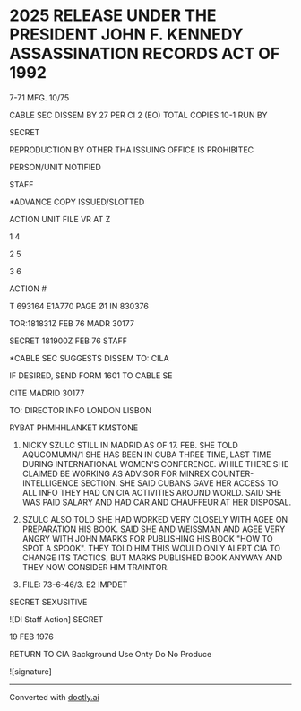 # 2025 RELEASE UNDER THE PRESIDENT JOHN F. KENNEDY ASSASSINATION RECORDS ACT OF 1992

7-71 MFG. 10/75

CABLE SEC DISSEM BY 27 PER CI 2 (EO) TOTAL COPIES 10-1 RUN BY

SECRET

REPRODUCTION BY OTHER THA
ISSUING OFFICE IS PROHIBITEC

PERSON/UNIT NOTIFIED

STAFF

*ADVANCE COPY ISSUED/SLOTTED

ACTION UNIT
FILE VR AT Z

1 4

2 5

3 6

ACTION #

T 693164 E1A770 PAGE Ø1 IN 830376

TOR:181831Z FEB 76 MADR 30177

SECRET 181900Z FEB 76 STAFF

*CABLE SEC SUGGESTS DISSEM TO: CILA

IF DESIRED, SEND FORM 1601 TO CABLE SE

CITE MADRID 30177

TO: DIRECTOR INFO LONDON LISBON

RYBAT PHMHHLANKET KMSTONE

1. NICKY SZULC STILL IN MADRID AS OF 17. FEB. SHE TOLD AQUCOMUMN/1 SHE HAS BEEN IN CUBA THREE TIME, LAST TIME DURING INTERNATIONAL WOMEN'S CONFERENCE. WHILE THERE SHE CLAIMED BE WORKING AS ADVISOR FOR MINREX COUNTER-INTELLIGENCE SECTION. SHE SAID CUBANS GAVE HER ACCESS TO ALL INFO THEY HAD ON CIA ACTIVITIES AROUND WORLD. SAID SHE WAS PAID SALARY AND HAD CAR AND CHAUFFEUR AT HER DISPOSAL.

2. SZULC ALSO TOLD SHE HAD WORKED VERY CLOSELY WITH AGEE ON PREPARATION HIS BOOK. SAID SHE AND WEISSMAN AND AGEE VERY ANGRY WITH JOHN MARKS FOR PUBLISHING HIS BOOK "HOW TO SPOT A SPOOK". THEY TOLD HIM THIS WOULD ONLY ALERT CIA TO CHANGE ITS TACTICS, BUT MARKS PUBLISHED BOOK ANYWAY AND THEY NOW CONSIDER HIM TRAINTOR.

3. FILE: 73-6-46/3. E2 IMPDET

SECRET SEXUSITIVE

![DI Staff Action] SECRET

19 FEB 1976

RETURN TO CIA Background Use Onty Do No Produce

![signature]


---
Converted with [doctly.ai](https://doctly.ai)